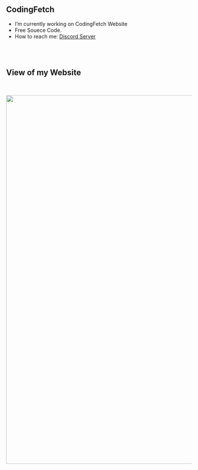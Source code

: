 </br>
</br>
<p align="center">
<!--  <img src="https://user-images.githubusercontent.com/115094203/194314270-a1d0e7e4-0268-4077-a1c1-ed041e077e3e.png"> -->
</p>
</br>
</br>
</br>

<h2>CodingFetch</h2>

- I’m currently working on CodingFetch Website
- Free Souece Code.
- How to reach me: [Discord Server](https://discord.gg/hgWNMmtgnq)
</br>
</br>

<h2>View of  my Website</h2>
</br>
<p align="center">
 <img src="https://user-images.githubusercontent.com/115094203/194319231-aacf6be6-eae7-43a9-80ce-810294b6a8ed.png" width="1000">
</p>

